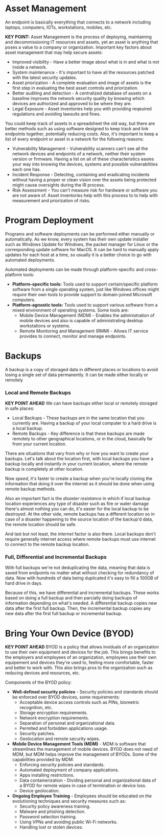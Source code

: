 # Asset Management
An endpoint is basically everything that connects to a network including laptops, computers, IOTs, workstations, mobiles, etc.

**KEY POINT:** Asset Management is the process of deploying, maintaining and decommissioning IT resources and assets, yet an asset is anything that poses a value to a company or organization. Important key factors about asset management that may help secure assets:
- Improved visibility - Have a better image about what is in and what is not inside a network.
- System maintenance - It's important to have all the resources patched with the latest security updates.
- Asset priorization - A complete evaluation and image of assets is the first step in evaluating the best asset controls and priorization.
- Better auditing and detection - A centralized database of assets on a baseline improves the network security quality by knowing which devices are authorized and approved to be where they are.
- Legal Exposure - Asset inventories help you with providing reqeuired regulations and avoiding lawsuits and fines.

You could keep track of assets in a spreadsheet the old way, but there are better methods such as using software designed to keep track and link endpoints together, potentially reducing costs. Also, it's important to keep a list of every endpoint or asset in a network for the following reasons:
- Vulnerability Management - Vulnerability scanners can't see all the network devices and endpoints of a network, neither their system version or firmware. Having a list on all of these characteristics easies your way into knowing the devices, systems and possible vulnerabilities each one has.
- Incident Response - Detecting, containing and eradicating incidents without having a proper or clean vision over the assets being protected might cause oversights during the IR process.
- Risk Assessment - You can't measure risk for hardware or software you are not aware of. Asset inventories help with this process to to help with measurement and priorization of risks.

# Program Deployment
Programs and software deployments can be performed either manually or automatically. As we know, every system has their own update installer such as Windows Update for Windows, the packet manager for Linux or the corresponding update software for MacOS. It can be hard to manually apply updates for each host at a time, so usually it is a better choice to go with automated deployments.

Automated deployments can be made through platform-specific and cross-platform tools:
- **Platform-specific tools:** Tools used to support certain/specific platform software from a single operating system, just like Windows offices might require their own tools to provide support to domain-joined Microsoft computers.
- **Platform-agnostic tools:** Tools used to support various software from a mixed environment of operating systems. Some tools are:
  - Mobile Device Management (MDM) - Enables the administration of mobile devices and also is capable of administrating desktop workstations or systems.
  - Remote Monitoring and Management (RMM) - Allows IT service provides to connect, monitor and manage endpoints.

# Backups
A backup is a copy of storaged data in different places or locations to avoid losing a single set of data permanently. It can be made either locally or remotely

### Local and Remote Backups
**KEY POINT AHEAD** We can have backups either local or remotely storaged in safe places:
- Local Backups - These backups are in the same location that you currently are. Having a backup of your local computer to a hard drive is a local backup.
- Remote Backups - Key difference is that these backups are made remotely to other geographical locations, or in the cloud, basically far from your current location.

There are situations that vary from why or how you want to create your backups. Let's talk about the location first, with local backups you have a backup locally and instantly in your current location, where the remote backup is completely at other location.

Now *speed*, it's faster to create a backup when you're locally cloning the information that doing it over the internet as it should be done when using remote backup methods.

Also an important fact is the *disaster resistance* in which if local backup location experiences any type of disaster such as fire or water damage there's almost nothing you can do, it's easier for the local backup to be destroyed. At the other side, remote backups has a different location so in case of a disaster happening to the source location of the backup'd data, the remote location should be safe.

And last but not least, the *internet* factor is also there. Local backups don't require generally internet access where remote backups must use internet to connect to the remote backup location.

### Full, Differential and Incremental Backups
With full backups we're not deduplicating the data, meaning that data is saved from endpoints no matter what without checking for redundancy of data. Now with hundreds of data being duplicated it's easy to fill a 100GB of hard drive in days.

Because of this, we have differential and incremental backups. These works based on doing a full backup and then parcially doing backups of information depending on what's needed. A differential backup copies new data after the first full backup. Then, the incremental backup copies any new data after the first full backup or incremental backup.

# Bring Your Own Device (BYOD)
**KEY POINT AHEAD** BYOD is a policy that allows inviduals of an organization to use their own equipment and devices for the job. This brings benefits to the employers and employees of an organization, employees use their own equipement and devices they're used to, feeling more comfortable, faster and better to work with. This also brings pros to the organization such as reducing devices and resources, etc.

Components of the BYOD policy:
- **Well-defined security policies** - Security policies and standards should be enforced over BYOD devices, some requirements:
  - Acceptable device access controls such as PINs, biometric recognition, etc.
  - Storage encryption requirements.
  - Network encryption requirements.
  - Separation of personal and organizational data.
  - Permited and forbidden applications usage.
  - Security patches.
  - Geolocation and remote security wipes.
- **Mobile Device Management Tools (MDM)** - MDM is software that streamlines the management of mobile devices. BYOD does not need of MDM, but MDM helps improve the management of BYODs. Some of the capabilities provided by MDM:
  - Enforcing security policies and standards.
  - Automated deployment of company applications.
  - Apps installing restrictions.
  - Data containerization - Dividing personal and organizational data of a BYOD for remote wipes in case of termination or device loss.
  - Device geolocation.
- **Ongoing Employee Training** - Employees should be educated on the evolutioning techniques and security measures such as:
  - Security policy awareness training.
  - Malware and phishing detection.
  - Password selection training.
  - Using VPNs and avoiding public Wi-Fi networks.
  - Handling lost or stolen devices.

